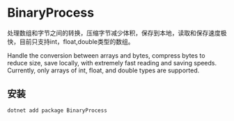 ﻿# BinaryProcess

处理数组和字节之间的转换，压缩字节减少体积，保存到本地，读取和保存速度极快，目前只支持int，float,double类型的数组。

Handle the conversion between arrays and bytes, compress bytes to reduce size, save locally, with extremely fast reading and saving speeds. Currently, only arrays of int, float, and double types are supported.

## 安装

```bash
dotnet add package BinaryProcess